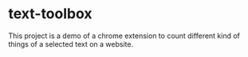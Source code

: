 # text-toolbox
This project is a demo of a chrome extension to count different kind of things of a selected text on a website.
